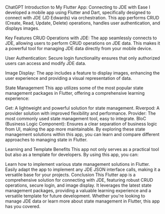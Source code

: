 
ChatGPT
Introduction to My Flutter App: Connecting to JDE with Ease
I developed a mobile app using Flutter and Dart, specifically designed to connect with JDE (JD Edwards) via orchestration. This app performs CRUD (Create, Read, Update, Delete) operations, handles user authentication, and displays images.

Key Features
CRUD Operations with JDE: The app seamlessly connects to JDE, allowing users to perform CRUD operations on JDE data. This makes it a powerful tool for managing JDE data directly from your mobile device.

User Authentication: Secure login functionality ensures that only authorized users can access and modify JDE data.

Image Display: The app includes a feature to display images, enhancing the user experience and providing a visual representation of data.

State Management
This app utilizes some of the most popular state management packages in Flutter, offering a comprehensive learning experience:

Get: A lightweight and powerful solution for state management.
Riverpod: A provider solution with improved flexibility and performance.
Provider: The most commonly used state management tool, easy to integrate.
BloC (Business Logic Component): Ensures a clear separation of business logic from UI, making the app more maintainable.
By exploring these state management solutions within this app, you can learn and compare different approaches to managing state in Flutter.

Learning and Template Benefits
This app not only serves as a practical tool but also as a template for developers. By using this app, you can:

Learn how to implement various state management solutions in Flutter.
Easily adapt the app to implement any JDE JSON interface calls, making it a versatile base for your projects.
Conclusion
This Flutter app is a comprehensive solution for connecting with JDE, featuring robust CRUD operations, secure login, and image display. It leverages the latest state management packages, providing a valuable learning experience and a versatile template for future development. Whether you're looking to manage JDE data or learn more about state management in Flutter, this app has you covered.

<!---
chamberspchen/chamberspchen is a ✨ special ✨ repository because its `README.md` (this file) appears on your GitHub profile.
You can click the Preview link to take a look at your changes.
--->
